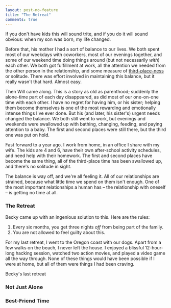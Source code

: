 ```yaml
---
layout: post-no-feature
title: "The Retreat"
comments: true
---
```


If you don't have kids this will sound trite, and if you do it will sound obvious: when my son was born, my life changed.

Before that, his mother I had a sort of balance to our lives.
We both spent most of our weekdays with coworkers, most of our evenings together, and some of our weekend time doing things around (but not necessarily *with*) each other.
We both got fulfillment at work, all the attention we needed from the other person in the relationship, and some measure of [third-place-ness](http://en.wikipedia.org/wiki/Third_place) or solitude.
There was effort involved in maintaining this balance, but it really wasn't that hard.
Almost easy.

Then Will came along.
This is a story as old as parenthood; suddenly the alone-time part of each day disappeared, as did most of our one-on-one time with each other.
I have no regret for having him, or his sister; helping them become themselves is one of the most rewarding and emotionally intense things I've ever done.
But his (and later, his sister's) urgent needs changed the balance.
We both still went to work, but evenings and weekends were swallowed up with bathing, changing, feeding, and paying attention to a baby.
The first and second places were still there, but the third one was put on hold.

Fast forward to a year ago.
I work from home, in an office I share with my wife.
The kids are 4 and 6, have their own after-school activity schedules, and need help with their homework.
The first and second places have become the same thing, all of the third-place time has been swallowed up, and there's no solitude in sight.

The balance is way off, and we're all feeling it.
All of our relationships are strained, because what little time we spend on them isn't enough.
One of the most important relationships a human has – the relationship with oneself – is getting no time at all.

### The Retreat

Becky came up with an ingenious solution to this.
Here are the rules:

1. Every six months, you get three nights *off* from being part of the family.
1. You are not allowed to feel guilty about this.

For my last retreat, I went to the Oregon coast with our dogs.
Apart from a few walks on the beach, I never left the house.
I enjoyed a blissful 12-hour-long hacking session, watched two action movies, and played a video game all the way through.
None of these things would have been possible if I were at home, but all of them were things I had been craving.

Becky's last retreat


### Not Just Alone

### Best-Friend Time
